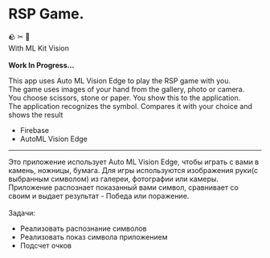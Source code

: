# RSP Game. 
🪨 ✂ 📃</br>
With ML Kit Vision</br></br>
**Work In Progress...**

This app uses Auto ML Vision Edge to play the RSP game with you.</br>
The game uses images of your hand from the gallery, photo or camera. </br>
You choose scissors, stone or paper. You show this to the application. </br>
The application recognizes the symbol. Compares it with your choice and shows the result
</br>
* Firebase</br>
* AutoML Vision Edge

___
Это приложение использует Auto ML Vision Edge, чтобы играть с вами в камень, ножницы, бумага. 
Для игры используются изображения руки(с выбранным символом) из галереи, фотографии или камеры. Приложение распознает показанный вами символ, сравнивает со своим и выдает результат - Победа или поражение.
</br></br>
Задачи:
- Реализовать распознание символов
- Реализовать показ символа приложением
- Подсчет очков



